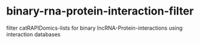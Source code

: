 # binary-rna-protein-interaction-filter
filter catRAPIDomics-lists for binary lncRNA-Protein-interactions using interaction databases
